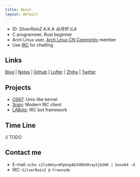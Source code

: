 ```yaml
---
title: About
layout: default
---
```


- ID: _SilverRainZ_ A.K.A _谷月轩_ /_LA_
- C programmer, Rust beginner
- Arch Linux user, [Arch Linux CN Comminity](http://archlinuxcn.org) member
- Use [IRC](https://en.wikipedia.org/wiki/Internet_Relay_Chat) for chatting

Links
-----

[Blog](http://tech.silverrainz.me)
| [Notes](https://notes.silverrainz.me/)
| [Github](https://github.com/silverrainz)
| [Lofter](http://silverrainz.lofter.com/)
| [Zhihu](https://www.zhihu.com/people/silverrainz)
| [Twitter](https://twitter.com/silverrainz_)

Projects
--------

- [OS67](https://github.com/silverrainz/OS67): Unix-like kernel
- [Srain](https://github.com/silverrainz/srain): Modern IRC client
- [LABots](https://github.com/silverrainz/labots): IRC bot framework


Time Line
---------

// TODO


Contact me
----------

- E-mail: `echo c2lsdmVycmFpbnpAb3V0bG9vay5jb20K | base64 -d`
- IRC: `SilverRainZ @ Freenode`
